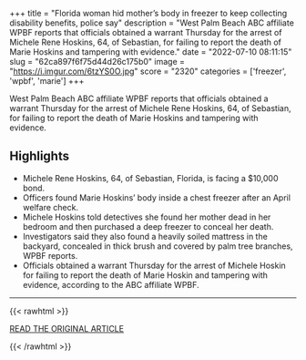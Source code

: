 +++
title = "Florida woman hid mother’s body in freezer to keep collecting disability benefits, police say"
description = "West Palm Beach ABC affiliate WPBF reports that officials obtained a warrant Thursday for the arrest of Michele Rene Hoskins, 64, of Sebastian, for failing to report the death of Marie Hoskins and tampering with evidence."
date = "2022-07-10 08:11:15"
slug = "62ca897f6f75d44d26c175b0"
image = "https://i.imgur.com/6tzYS0O.jpg"
score = "2320"
categories = ['freezer', 'wpbf', 'marie']
+++

West Palm Beach ABC affiliate WPBF reports that officials obtained a warrant Thursday for the arrest of Michele Rene Hoskins, 64, of Sebastian, for failing to report the death of Marie Hoskins and tampering with evidence.

## Highlights

- Michele Rene Hoskins, 64, of Sebastian, Florida, is facing a $10,000 bond.
- Officers found Marie Hoskins’ body inside a chest freezer after an April welfare check.
- Michele Hoskins told detectives she found her mother dead in her bedroom and then purchased a deep freezer to conceal her death.
- Investigators said they also found a heavily soiled mattress in the backyard, concealed in thick brush and covered by palm tree branches, WPBF reports.
- Officials obtained a warrant Thursday for the arrest of Michele Hoskin for failing to report the death of Marie Hoskin and tampering with evidence, according to the ABC affiliate WPBF.

---

{{< rawhtml >}}
  <p class="article-category">
    <a target="_blank" href="https://www.local10.com/news/florida/2022/07/09/florida-woman-hid-mothers-body-in-freezer-to-keep-collecting-disability-benefits-police-say/">READ THE ORIGINAL ARTICLE</a>
  </p>
{{< /rawhtml >}}
